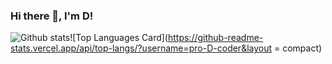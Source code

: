 ### Hi there 👋, I'm D!

![Github stats](https://github-readme-stats.vercel.app/api?username=pro-D-coder&theme=graywhite&show_icons=true&count_private=true)![Top Languages Card](https://github-readme-stats.vercel.app/api/top-langs/?username=pro-D-coder&layout = compact)
<!--
**pro-D-coder/pro-D-coder** is a ✨ _special_ ✨ repository because its `README.md` (this file) appears on your GitHub profile.

Here are some ideas to get you started:

- 🔭 I’m currently working on ...
- 🌱 I’m currently learning ...
- 👯 I’m looking to collaborate on ...
- 🤔 I’m looking for help with ...
- 💬 Ask me about ...
- 📫 How to reach me: ...
- 😄 Pronouns: ...
- ⚡ Fun fact: ...
-->
